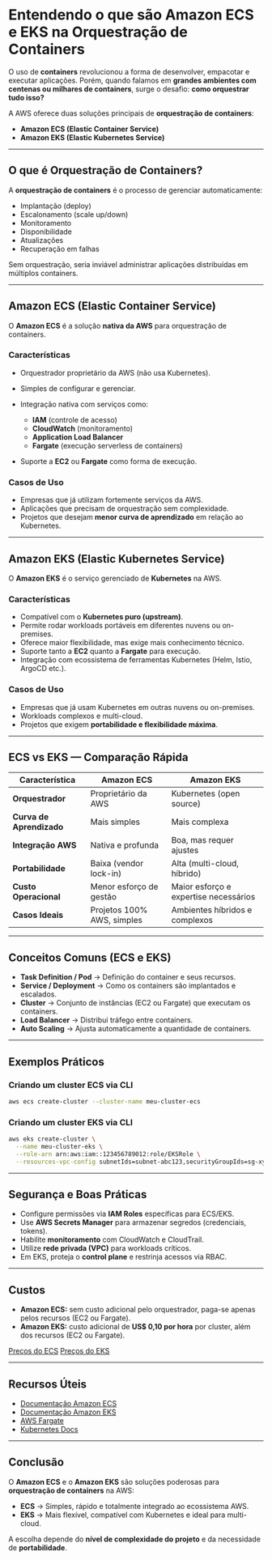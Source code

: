 #  Entendendo o que são Amazon ECS e EKS na Orquestração de Containers

O uso de **containers** revolucionou a forma de desenvolver, empacotar e executar aplicações. Porém, quando falamos em **grandes ambientes com centenas ou milhares de containers**, surge o desafio: **como orquestrar tudo isso?**

A AWS oferece duas soluções principais de **orquestração de containers**:

* **Amazon ECS (Elastic Container Service)**
* **Amazon EKS (Elastic Kubernetes Service)**

---

##  O que é Orquestração de Containers?

A **orquestração de containers** é o processo de gerenciar automaticamente:

* Implantação (deploy)
* Escalonamento (scale up/down)
* Monitoramento
* Disponibilidade
* Atualizações
* Recuperação em falhas

Sem orquestração, seria inviável administrar aplicações distribuídas em múltiplos containers.

---

##  Amazon ECS (Elastic Container Service)

O **Amazon ECS** é a solução **nativa da AWS** para orquestração de containers.

###  Características

* Orquestrador proprietário da AWS (não usa Kubernetes).
* Simples de configurar e gerenciar.
* Integração nativa com serviços como:

  * **IAM** (controle de acesso)
  * **CloudWatch** (monitoramento)
  * **Application Load Balancer**
  * **Fargate** (execução serverless de containers)
* Suporte a **EC2** ou **Fargate** como forma de execução.

###  Casos de Uso

* Empresas que já utilizam fortemente serviços da AWS.
* Aplicações que precisam de orquestração sem complexidade.
* Projetos que desejam **menor curva de aprendizado** em relação ao Kubernetes.

---

##  Amazon EKS (Elastic Kubernetes Service)

O **Amazon EKS** é o serviço gerenciado de **Kubernetes** na AWS.

###  Características

* Compatível com o **Kubernetes puro (upstream)**.
* Permite rodar workloads portáveis em diferentes nuvens ou on-premises.
* Oferece maior flexibilidade, mas exige mais conhecimento técnico.
* Suporte tanto a **EC2** quanto a **Fargate** para execução.
* Integração com ecossistema de ferramentas Kubernetes (Helm, Istio, ArgoCD etc.).

###  Casos de Uso

* Empresas que já usam Kubernetes em outras nuvens ou on-premises.
* Workloads complexos e multi-cloud.
* Projetos que exigem **portabilidade e flexibilidade máxima**.

---

##  ECS vs EKS — Comparação Rápida

| Característica           | Amazon ECS               | Amazon EKS                          |
| ------------------------ | -------------------------- | ------------------------------------- |
| **Orquestrador**         | Proprietário da AWS        | Kubernetes (open source)              |
| **Curva de Aprendizado** | Mais simples               | Mais complexa                         |
| **Integração AWS**       | Nativa e profunda          | Boa, mas requer ajustes               |
| **Portabilidade**        | Baixa (vendor lock-in)     | Alta (multi-cloud, híbrido)           |
| **Custo Operacional**    | Menor esforço de gestão    | Maior esforço e expertise necessários |
| **Casos Ideais**         | Projetos 100% AWS, simples | Ambientes híbridos e complexos        |

---

##  Conceitos Comuns (ECS e EKS)

* **Task Definition / Pod** → Definição do container e seus recursos.
* **Service / Deployment** → Como os containers são implantados e escalados.
* **Cluster** → Conjunto de instâncias (EC2 ou Fargate) que executam os containers.
* **Load Balancer** → Distribui tráfego entre containers.
* **Auto Scaling** → Ajusta automaticamente a quantidade de containers.

---

##  Exemplos Práticos

### Criando um cluster ECS via CLI

```bash
aws ecs create-cluster --cluster-name meu-cluster-ecs
```

### Criando um cluster EKS via CLI

```bash
aws eks create-cluster \
  --name meu-cluster-eks \
  --role-arn arn:aws:iam::123456789012:role/EKSRole \
  --resources-vpc-config subnetIds=subnet-abc123,securityGroupIds=sg-xyz789
```

---

##  Segurança e Boas Práticas

* Configure permissões via **IAM Roles** específicas para ECS/EKS.
* Use **AWS Secrets Manager** para armazenar segredos (credenciais, tokens).
* Habilite **monitoramento** com CloudWatch e CloudTrail.
* Utilize **rede privada (VPC)** para workloads críticos.
* Em EKS, proteja o **control plane** e restrinja acessos via RBAC.

---

##  Custos

* **Amazon ECS:** sem custo adicional pelo orquestrador, paga-se apenas pelos recursos (EC2 ou Fargate).
* **Amazon EKS:** custo adicional de **US$ 0,10 por hora** por cluster, além dos recursos (EC2 ou Fargate).

 [Preços do ECS](https://aws.amazon.com/ecs/pricing/)
 [Preços do EKS](https://aws.amazon.com/eks/pricing/)

---

##  Recursos Úteis

* [Documentação Amazon ECS](https://docs.aws.amazon.com/ecs/index.html)
* [Documentação Amazon EKS](https://docs.aws.amazon.com/eks/index.html)
* [AWS Fargate](https://aws.amazon.com/fargate/)
* [Kubernetes Docs](https://kubernetes.io/docs/home/)

---

##  Conclusão

O **Amazon ECS** e o **Amazon EKS** são soluções poderosas para **orquestração de containers** na AWS:

* **ECS** → Simples, rápido e totalmente integrado ao ecossistema AWS.
* **EKS** → Mais flexível, compatível com Kubernetes e ideal para multi-cloud.

 A escolha depende do **nível de complexidade do projeto** e da necessidade de **portabilidade**.
